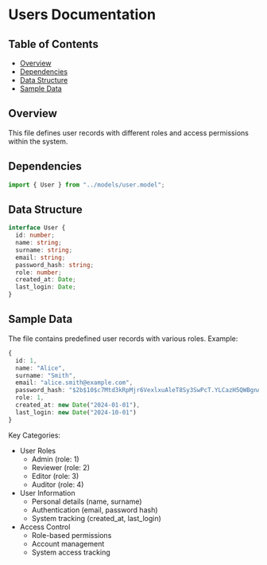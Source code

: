 # Users Documentation

## Table of Contents

- [Overview](#overview)
- [Dependencies](#dependencies)
- [Data Structure](#data-structure)
- [Sample Data](#sample-data)

## Overview

This file defines user records with different roles and access permissions within the system.

## Dependencies

```typescript
import { User } from "../models/user.model";
```

## Data Structure

```typescript
interface User {
  id: number;
  name: string;
  surname: string;
  email: string;
  password_hash: string;
  role: number;
  created_at: Date;
  last_login: Date;
}
```

## Sample Data

The file contains predefined user records with various roles. Example:

```typescript
{
  id: 1,
  name: "Alice",
  surname: "Smith",
  email: "alice.smith@example.com",
  password_hash: "$2b$10$c7Mtd3kRpMjr6VexlxuAleT8Sy3SwPcT.YLCazH5QWBgnATDo5N6O",
  role: 1,
  created_at: new Date("2024-01-01"),
  last_login: new Date("2024-10-01")
}
```

Key Categories:

- User Roles
  - Admin (role: 1)
  - Reviewer (role: 2)
  - Editor (role: 3)
  - Auditor (role: 4)
- User Information
  - Personal details (name, surname)
  - Authentication (email, password hash)
  - System tracking (created_at, last_login)
- Access Control
  - Role-based permissions
  - Account management
  - System access tracking
